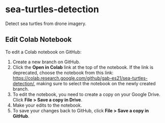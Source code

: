 # sea-turtles-detection
Detect sea turtles from drone imagery.

## Edit Colab Notebook

To edit a Colab notebook on GitHub:

1. Create a new branch on GitHub.
2. Click the **Open in Colab** link at the top of the notebook. If the link is deprecated, choose the notebook from this link: https://colab.research.google.com/github/gab-es21/sea-turtles-detection/, making sure to select the notebook on the newly created branch.
3. To edit the notebook, you need to create a copy on your Google Drive. Click **File > Save a copy in Drive**.
4. Make your edits to the notebook.
5. To save your changes back to GitHub, click **File > Save a copy in GitHub**.
